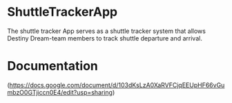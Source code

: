# ShuttleTrackerApp
The shuttle tracker App serves as a shuttle tracker system that allows Destiny Dream-team members to track shuttle departure and arrival.

# Documentation
(https://docs.google.com/document/d/103dKsLzA0XaRVFCjqEEUpHF66vGumbzO0GTjiccn0E4/edit?usp=sharing)
